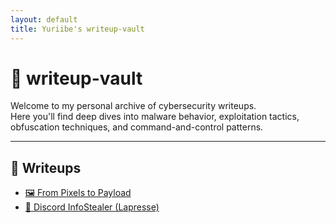 ```yaml
---
layout: default
title: Yuriibe's writeup-vault
---
```


# 🧠 writeup-vault

Welcome to my personal archive of cybersecurity writeups.  
Here you'll find deep dives into malware behavior, exploitation tactics, obfuscation techniques, and command-and-control patterns.

---

## 📄 Writeups

- [🖼️ From Pixels to Payload](experimental/From%20Pixels%20to%20Payload/index.md)
- [🧪 Discord InfoStealer (Lapresse)](./malware-analysis/Infostealer/discord-infostealer-lapresse/index.md)
